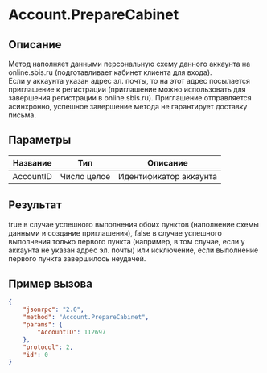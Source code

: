 # Account.PrepareCabinet

## Описание

Метод наполняет данными персональную схему данного аккаунта на online.sbis.ru (подготавливает кабинет клиента для входа).  
Если у аккаунта указан адрес эл. почты, то на этот адрес посылается приглашение к регистрации (приглашение можно использовать для завершения регистрации в online.sbis.ru). Приглашение отправляется асинхронно, успешное завершение метода не гарантирует доставку письма.

## Параметры

| Название | Тип | Описание |
|----------|-----|----------|
| AccountID | Число целое | Идентификатор аккаунта |

## Результат

true в случае успешного выполнения обоих пунктов (наполнение схемы данными и создание приглашения), false в случае успешного выполнения только первого пункта (например, в том случае, если у аккаунта не указан адрес эл. почты) или исключение, если выполнение первого пункта завершилось неудачей.

## Пример вызова

```json
{
    "jsonrpc": "2.0",
    "method": "Account.PrepareCabinet",
    "params": {
        "AccountID": 112697
    },
    "protocol": 2,
    "id": 0
}